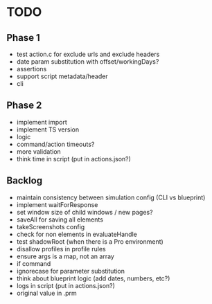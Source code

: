 # TODO

## Phase 1

- test action.c for exclude urls and exclude headers
- date param substitution with offset/workingDays?
- assertions
- support script metadata/header
- cli

## Phase 2

- implement import
- implement TS version
- logic
- command/action timeouts?
- more validation
- think time in script (put in actions.json?)

## Backlog
- maintain consistency between simulation config (CLI vs blueprint)
- implement waitForResponse
- set window size of child windows / new pages?
- saveAll for saving all elements
- takeScreenshots config
- check for non elements in evaluateHandle
- test shadowRoot (when there is a Pro environment)
- disallow profiles in profile rules
- ensure args is a map, not an array
- if command
- ignorecase for parameter substitution
- think about blueprint logic (add dates, numbers, etc?)
- logs in script (put in actions.json?)
- original value in .prm